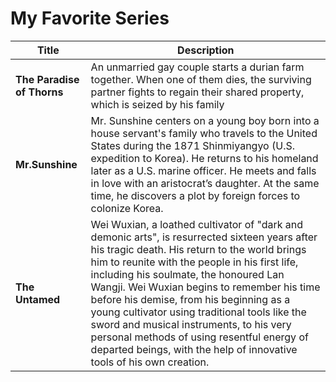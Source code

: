 # My Favorite Series
| Title | Description |
| ----------- | ----------- |
| **The Paradise of Thorns** | An unmarried gay couple starts a durian farm together. When one of them dies, the surviving partner fights to regain their shared property, which is seized by his family |
| **Mr.Sunshine** | Mr. Sunshine centers on a young boy born into a house servant's family who travels to the United States during the 1871 Shinmiyangyo (U.S. expedition to Korea). He returns to his homeland later as a U.S. marine officer. He meets and falls in love with an aristocrat’s daughter. At the same time, he discovers a plot by foreign forces to colonize Korea.  |
| **The Untamed** | Wei Wuxian, a loathed cultivator of "dark and demonic arts", is resurrected sixteen years after his tragic death. His return to the world brings him to reunite with the people in his first life, including his soulmate, the honoured Lan Wangji. Wei Wuxian begins to remember his time before his demise, from his beginning as a young cultivator using traditional tools like the sword and musical instruments, to his very personal methods of using resentful energy of departed beings, with the help of innovative tools of his own creation.|


